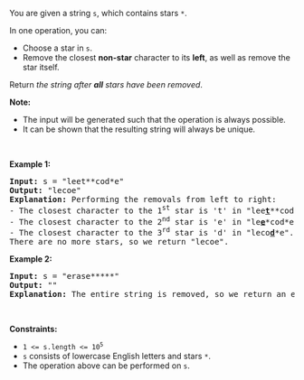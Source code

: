 <p>You are given a string <code>s</code>, which contains stars <code>*</code>.</p>

<p>In one operation, you can:</p>

<ul> 
 <li>Choose a star in <code>s</code>.</li> 
 <li>Remove the closest <strong>non-star</strong> character to its <strong>left</strong>, as well as remove the star itself.</li> 
</ul>

<p>Return <em>the string after <strong>all</strong> stars have been removed</em>.</p>

<p><strong>Note:</strong></p>

<ul> 
 <li>The input will be generated such that the operation is always possible.</li> 
 <li>It can be shown that the resulting string will always be unique.</li> 
</ul>

<p>&nbsp;</p> 
<p><strong class="example">Example 1:</strong></p>

<pre>
<strong>Input:</strong> s = "leet**cod*e"
<strong>Output:</strong> "lecoe"
<strong>Explanation:</strong> Performing the removals from left to right:
- The closest character to the 1<sup>st</sup> star is 't' in "lee<strong><u>t</u></strong>**cod*e". s becomes "lee*cod*e".
- The closest character to the 2<sup>nd</sup> star is 'e' in "le<strong><u>e</u></strong>*cod*e". s becomes "lecod*e".
- The closest character to the 3<sup>rd</sup> star is 'd' in "leco<strong><u>d</u></strong>*e". s becomes "lecoe".
There are no more stars, so we return "lecoe".</pre>

<p><strong class="example">Example 2:</strong></p>

<pre>
<strong>Input:</strong> s = "erase*****"
<strong>Output:</strong> ""
<strong>Explanation:</strong> The entire string is removed, so we return an empty string.
</pre>

<p>&nbsp;</p> 
<p><strong>Constraints:</strong></p>

<ul> 
 <li><code>1 &lt;= s.length &lt;= 10<sup>5</sup></code></li> 
 <li><code>s</code> consists of lowercase English letters and stars <code>*</code>.</li> 
 <li>The operation above can be performed on <code>s</code>.</li> 
</ul>
